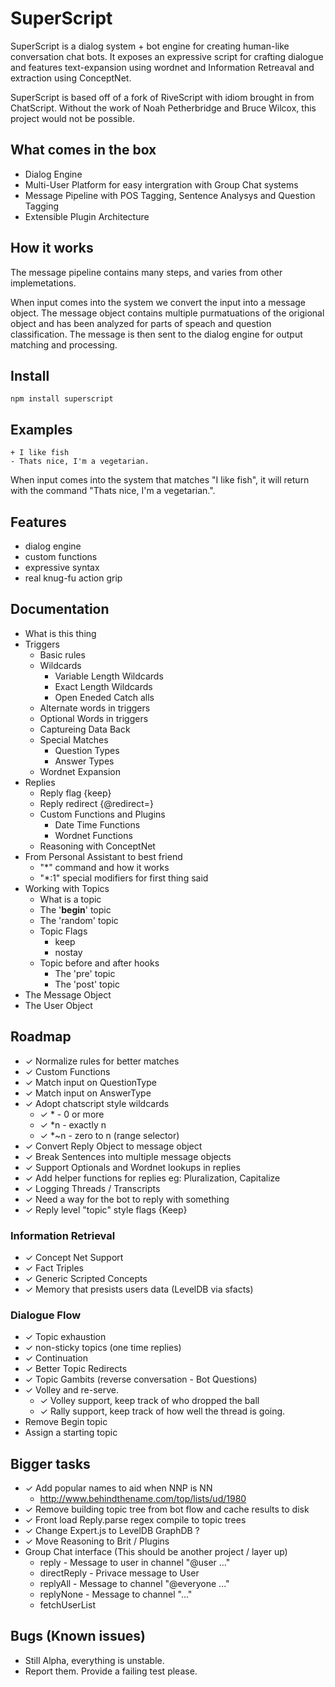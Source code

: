 # SuperScript

SuperScript is a dialog system + bot engine for creating human-like conversation chat bots. It exposes an expressive script for crafting dialogue and features text-expansion using wordnet and Information Retreaval and extraction using ConceptNet. 

SuperScript is based off of a fork of RiveScript with idiom brought in from ChatScript. Without the work of Noah Petherbridge and Bruce Wilcox, this project would not be possible. 

## What comes in the box
* Dialog Engine
* Multi-User Platform for easy intergration with Group Chat systems
* Message Pipeline with POS Tagging, Sentence Analysys and Question Tagging
* Extensible Plugin Architecture

## How it works

The message pipeline contains many steps, and varies from other implemetations.

When input comes into the system we convert the input into a message object. The message object contains multiple purmatuations of the origional object and has been analyzed for parts of speach and question classification. The message is then sent to the dialog engine for output matching and processing.

## Install

    npm install superscript

## Examples

    + I like fish
    - Thats nice, I'm a vegetarian.

When input comes into the system that matches "I like fish", it will return with the command "Thats nice, I'm a vegetarian.". 


## Features
* dialog engine
* custom functions 
* expressive syntax
* real knug-fu action grip

## Documentation
* What is this thing
* Triggers
  * Basic rules
  * Wildcards
    * Variable Length Wildcards
    * Exact Length Wildcards
    * Open Eneded Catch alls
  * Alternate words in triggers
  * Optional Words in triggers
  * Captureing Data Back
  * Special Matches
    * Question Types
    * Answer Types
  * Wordnet Expansion
* Replies
  * Reply flag {keep} 
  * Reply redirect {@redirect=} 
  * Custom Functions and Plugins
    * Date Time Functions
    * Wordnet Functions
  * Reasoning with ConceptNet
* From Personal Assistant to best friend
  * "*" command and how it works
  * "*:1" special modifiers for first thing said
* Working with Topics
  * What is a topic
  * The '__begin__' topic
  * The 'random' topic
  * Topic Flags
    * keep
    * nostay
  * Topic before and after hooks
    * The 'pre' topic
    * The 'post' topic
* The Message Object
* The User Object

## Roadmap

  * ✓ Normalize rules for better matches
  * ✓ Custom Functions
  * ✓ Match input on QuestionType
  * ✓ Match input on AnswerType
  * ✓ Adopt chatscript style wildcards 
    - ✓ *   - 0 or more
    - ✓ *n  - exactly n
    - ✓ *~n - zero to n (range selector)
  * ✓ Convert Reply Object to message object
  * ✓ Break Sentences into multiple message objects
  * ✓ Support Optionals and Wordnet lookups in replies
  * ✓ Add helper functions for replies eg: Pluralization, Capitalize
  * ✓ Logging Threads / Transcripts
  * ✓ Need a way for the bot to reply with something
  * ✓ Reply level "topic" style flags {Keep}


  ### Information Retrieval

  * ✓ Concept Net Support
  * ✓ Fact Triples
  * ✓ Generic Scripted Concepts
  * ✓ Memory that presists users data (LevelDB via sfacts)

  ### Dialogue Flow

  * ✓ Topic exhaustion
  * ✓ non-sticky topics (one time replies)
  * ✓ Continuation
  * ✓ Better Topic Redirects
  * ✓ Topic Gambits (reverse conversation - Bot Questions)
  * ✓ Volley and re-serve.
    - ✓ Volley support, keep track of who dropped the ball
    - ✓ Rally support, keep track of how well the thread is going.
  * Remove Begin topic
  * Assign a starting topic


 ## Bigger tasks
  * ✓ Add popular names to aid when NNP is NN 
      - http://www.behindthename.com/top/lists/ud/1980
  * ✓ Remove building topic tree from bot flow and cache results to disk
  * ✓ Front load Reply.parse regex compile to topic trees
  * ✓ Change Expert.js to LevelDB GraphDB ? 
  * ✓ Move Reasoning to Brit / Plugins
  * Group Chat interface (This should be another project / layer up)
    - reply - Message to user in channel "@user ..."
    - directReply - Privace message to User
    - replyAll - Message to channel "@everyone ..."
    - replyNone - Message to channel "..."
    - fetchUserList 


## Bugs (Known issues)
  * Still Alpha, everything is unstable.
  * Report them. Provide a failing test please.
